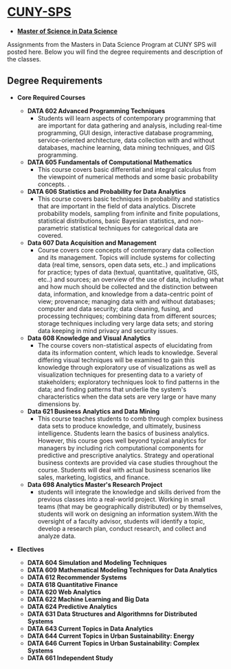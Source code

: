 # [**CUNY-SPS**](https://sps.cuny.edu/)
- [**Master of Science in Data Science**](https://sps.cuny.edu/academics/graduate/master-science-data-science-ms)

Assignments from the Masters in Data Science Program at CUNY SPS will posted here. Below you will find the degree requirements and description of the classes.
## Degree Requirements
- **Core Required Courses**
  - **DATA 602 Advanced Programming Techniques**
    - Students will learn aspects of contemporary programming that are important for data gathering and analysis, including real-time programming, GUI design, interactive database programming, service-oriented architecture, data collection with and without databases, machine learning, data mining techniques, and GIS programming.
  - **DATA 605 Fundamentals of Computational Mathematics**
    - This course covers basic differential and integral calculus from the viewpoint of numerical methods and some basic probability concepts. .
  - **DATA 606 Statistics and Probability for Data Analytics**
    - This course covers basic techniques in probability and statistics that are important in the field of data analytics. Discrete probability models, sampling from infinite and finite populations, statistical distributions, basic Bayesian statistics, and non-parametric statistical techniques for categorical data are covered. 
  - **Data 607 Data Acquisition and Management**
    - Course covers core concepts of contemporary data collection and its management. Topics will include systems for collecting data (real time, sensors, open data sets, etc..) and implications for practice; types of data (textual, quantitative, qualitative, GIS, etc..) and sources; an overview of the use of data, including what and how much should be collected and the distinction between data, information, and knowledge from a data-centric point of view; provenance; managing data with and without databases; computer and data security; data cleaning, fusing, and processing techniques; combining data from different sources; storage techniques including very large data sets; and storing data keeping in mind privacy and security issues.
  - **Data 608 Knowledge and Visual Analytics**
    - The course covers non-statistical aspects of elucidating from data its information content, which leads to knowledge. Several differing visual techniques will be examined to gain this knowledge through exploratory use of visualizations as well as visualization techniques for presenting data to a variety of stakeholders; exploratory techniques look to find patterns in the data; and finding patterns that underlie the system's characteristics when the data sets are very large or have many dimensions by.
  - **Data 621 Business Analytics and Data Mining**
    - This course teaches students to comb through complex business data sets to produce knowledge, and ultimately, business intelligence. Students learn the basics of business analytics. However, this course goes well beyond typical analytics for managers by including rich computational components for predictive and prescriptive analytics. Strategy and operational business contexts are provided via case studies throughout the course. Students will deal with actual business scenarios like sales, marketing, logistics, and finance.
  - **Data 698 Analytics Master's Research Project**
    - students will integrate the knowledge and skills derived from the previous classes into a real-world project. Working in small teams (that may be geographically distributed) or by themselves, students will work on designing an information system.With the oversight of a faculty advisor, students will identify a topic, develop a research plan, conduct research, and collect and analyze data.

- **Electives**
  - **DATA 604 Simulation and Modeling Techniques**
  - **DATA 609 Mathematical Modeling Techniques for Data Analytics**
  - **DATA 612 Recommender Systems**
  - **DATA 618 Quantitative Finance**
  - **DATA 620 Web Analytics**
  - **DATA 622 Machine Learning and Big Data**
  - **DATA 624 Predictive Analytics**
  - **DATA 631 Data Structures and Algorithmns for Distributed Systems**
  - **DATA 643 Current Topics in Data Analytics**
  - **DATA 644 Current Topics in Urban Sustainability: Energy**
  - **DATA 646 Current Topics in Urban Sustainability: Complex Systems**
  - **DATA 661 Independent Study**
